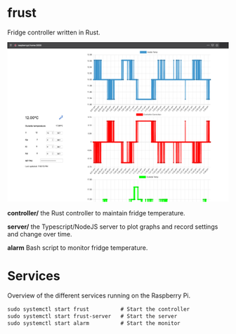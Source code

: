 # frust

Fridge controller written in Rust.

![image](./screenshot.png)

**controller/** the Rust controller to maintain fridge temperature.

**server/** the Typescript/NodeJS server to plot graphs and record settings and change over time.

**alarm** Bash script to monitor fridge temperature.

# Services

Overview of the different services running on the Raspberry Pi.

```
sudo systemctl start frust          # Start the controller
sudo systemctl start frust-server   # Start the server
sudo systemctl start alarm          # Start the monitor
```
